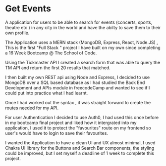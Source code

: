 # Get Events

A application for users  to be able to search for events (concerts, sports,  theatre etc ) in any city in the world and  have the abilty to save them to their own profile.

The  Application  uses  a  MERN stack (MongoDB, Express, React, Node.JS) , This  is the first "Full Stack " project I have built on my own since  completing a 16 Week Bootcamp @ The School of Code.

Using the Tickmaster API  I created a search form that was able to query the TM API and return the first 20 results that matched.

I then built my own REST api using Node and Express, I decided  to use MongoDB  over a  SQL  based database as  I had studied the Back End Development and APIs module in freecodeCamp and wanted  to see if I could put into practice what I had learnt.

Once  I had  worked  out the syntax , it was straight forward to create the routes  needed  for my API.

For user Authentication I decided  to use Auth0, I had  used  this once before in my bootcamp final project and liked  how it intergrated  into my application, I used  it to protect  the "favourites" route  on my frontend so user's would have  to login to save their favourites.

I wanted  the Application to have a clean UI and UX almost minimal, I used  Chakra UI library for the Buttons  and Search Bar components, the styling could  be  improved, but I set myself  a  deadline  of 1 week to complete this  project.








